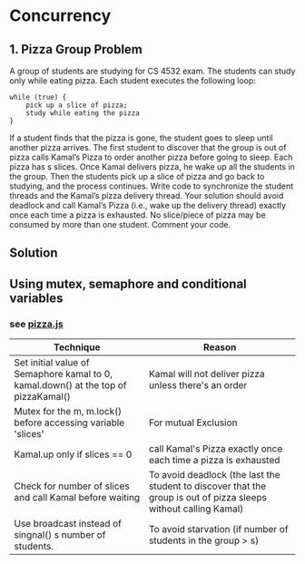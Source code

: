 # Concurrency

## 1. Pizza Group Problem

A group of students are studying for CS 4532 exam. The students can study only while eating pizza. Each student executes the following loop:
```
while (true) {
    pick up a slice of pizza; 
    study while eating the pizza
}
```
If a student finds that the pizza is gone, the student goes to sleep until another pizza arrives. The first student to discover that the group is out of pizza calls Kamal’s Pizza to order another pizza before going to sleep. Each pizza has s slices. Once Kamal delivers pizza, he wake up all the students in the group. Then the students pick up a slice of pizza and go back to studying, and the process continues.
Write code to synchronize the student threads and the Kamal’s pizza delivery thread.
Your solution should avoid deadlock and call Kamal’s Pizza (i.e., wake up the delivery thread) exactly once each time a pizza is exhausted. No slice/piece of pizza may be consumed by more than one student. Comment your code.

## Solution 
## Using **mutex**, **semaphore** and **conditional** variables 
### see [pizza.js](./pizza.js)


| **Technique** | **Reason** |
| --- | --- |
| Set initial value of Semaphore kamal to 0, kamal.down() at the top of pizzaKamal() | Kamal will not deliver pizza unless there&#39;s an order |
| Mutex for the m, m.lock() before accessing variable &#39;slices&#39; | For mutual Exclusion |
| Kamal.up only if slices == 0 | call Kamal&#39;s Pizza exactly once each time a pizza is exhausted |
| Check for number of slices and call Kamal before waiting | To avoid deadlock (the last the student to discover that the group is out of pizza sleeps without calling Kamal) |
| Use broadcast instead of singnal() s number of students. | To avoid starvation (if number of students in the group &gt; s) |


